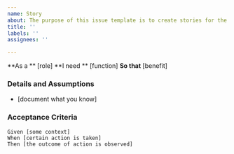 ```yaml
---
name: Story
about: The purpose of this issue template is to create stories for the final-lab-project
title: ''
labels: ''
assignees: ''

---
```


**As a ** [role]
**I need ** [function]
**So that** [benefit]

### Details and Assumptions
* [document what you know]

### Acceptance Criteria
```gherkin
Given [some context]
When [certain action is taken]
Then [the outcome of action is observed]
```
